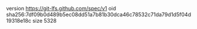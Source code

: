 version https://git-lfs.github.com/spec/v1
oid sha256:7df09b0d489b5ec08dd51a7b81b30dca46c78532c71da79d1d5f04d19318e18c
size 5328
